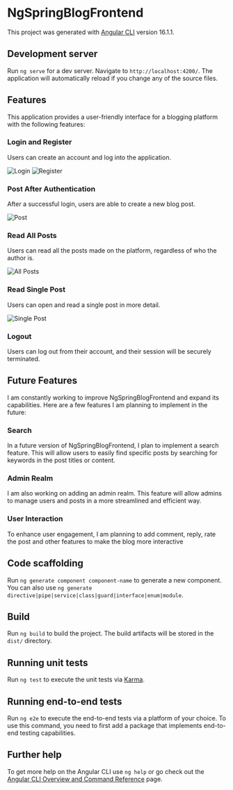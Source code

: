 # NgSpringBlogFrontend

This project was generated with [Angular CLI](https://github.com/angular/angular-cli) version 16.1.1.

## Development server

Run `ng serve` for a dev server. Navigate to `http://localhost:4200/`. The application will automatically reload if you change any of the source files.

## Features

This application provides a user-friendly interface for a blogging platform with the following features:

### Login and Register

Users can create an account and log into the application. 

![Login](https://i.ibb.co/y6d1p9q/L.png)
![Register](https://i.ibb.co/TPDRMG9/R.png)

### Post After Authentication

After a successful login, users are able to create a new blog post.

![Post](https://i.ibb.co/W3ksN4p/P.png)

### Read All Posts

Users can read all the posts made on the platform, regardless of who the author is.

![All Posts](https://i.ibb.co/m8dyVRJ/RAP.png)

### Read Single Post

Users can open and read a single post in more detail.

![Single Post](https://i.ibb.co/dLQ6YqC/RS.png)

### Logout

Users can log out from their account, and their session will be securely terminated.

## Future Features

I am constantly working to improve NgSpringBlogFrontend and expand its capabilities. Here are a few features I am planning to implement in the future:

### Search

In a future version of NgSpringBlogFrontend, I plan to implement a search feature. This will allow users to easily find specific posts by searching for keywords in the post titles or content.

### Admin Realm

I am also working on adding an admin realm. This feature will allow admins to manage users and posts in a more streamlined and efficient way. 

### User Interaction

To enhance user engagement, I am planning to add comment, reply, rate the post and other features to make the blog more interactive



## Code scaffolding

Run `ng generate component component-name` to generate a new component. You can also use `ng generate directive|pipe|service|class|guard|interface|enum|module`.

## Build

Run `ng build` to build the project. The build artifacts will be stored in the `dist/` directory.

## Running unit tests

Run `ng test` to execute the unit tests via [Karma](https://karma-runner.github.io).

## Running end-to-end tests

Run `ng e2e` to execute the end-to-end tests via a platform of your choice. To use this command, you need to first add a package that implements end-to-end testing capabilities.

## Further help

To get more help on the Angular CLI use `ng help` or go check out the [Angular CLI Overview and Command Reference](https://angular.io/cli) page.
